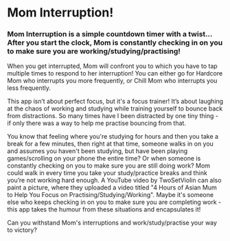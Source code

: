 # Mom Interruption!

### Mom Interruption is a simple countdown timer with a twist... After you start the clock, Mom is constantly checking in on you to make sure you are working/studying/practising!

When you get interrupted, Mom will confront you to which you have to tap multiple times to respond to her interruption! You can either go for Hardcore Mom who interrupts you more frequently, or Chill Mom who interrupts you less frequently.

This app isn’t about perfect focus, but it's a focus trainer! It’s about laughing at the chaos of working and studying while training yourself to bounce back from distractions. So many times have I been distracted by one tiny thing - if only there was a way to help me practise bouncing from that.

You know that feeling where you're studying for hours and then you take a break for a few minutes, then right at that time, someone walks in on you and assumes you haven't been studying, but have been playing games/scrolling on your phone the entire time? Or when someone is constantly checking on you to make sure you are still doing work? Mom could walk in every time you take your study/practice breaks and think you’re not working hard enough. A YouTube video by TwoSetViolin can also paint a picture, where they uploaded a video titled "4 Hours of Asian Mum to Help You Focus on Practising/Studying/Working". Maybe it's someone else who keeps checking in on you to make sure you are completing work - this app takes the humour from these situations and encapsulates it!

Can you withstand Mom's interruptions and work/study/practise your way to victory?
